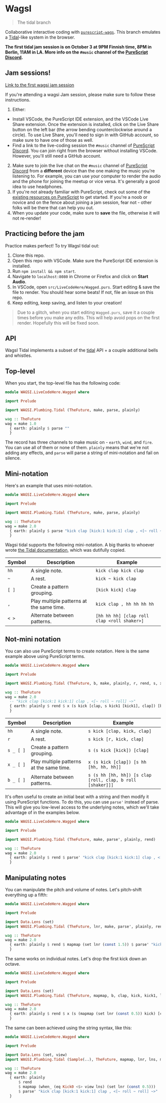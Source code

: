 # WagsI

> The tidal branch

Collaborative interactive coding with [`purescript-wags`](https://github.com/mikesol/purescript-wags). This branch emulates a [Tidal](https://tidalcycles.org/)-like system in the browser.

**The first tidal jam session is on October 3 at 9PM Finnish time, 8PM in Berlin, 11AM in LA. More info on the `#music` channel of the [PureScript Discord](https://purescript.org/chat).**

## Jam sessions!

[Link to the first wagsi jam session](https://twitter.com/stronglynormal/status/1409566300452577286)

If you're attending a wagsi Jam session, please make sure to follow these instructions.

1. Either:
  - Install VSCode, the PureScript IDE extension, and the VSCode Live Share extension. Once the extension is installed, click on the Live Share button on the left bar (the arrow bending counterclockwise around a circle). To use Live Share, you'll need to sign in with GitHub account, so make sure to have one of those as well.
  - Find a link to the live-coding session the `#music` channel of [PureScript Discord](https://purescript.org/chat). You can join right from the browser without installing VSCode. However, you'll still need a GitHub account. 
2. Make sure to join the live chat on the `#music` channel of [PureScript Discord](https://purescript.org/chat) from a **different** device than the one making the music you're listening to. For example, you can use your computer to render the audio and the phone for joining the meetup or vice versa. It's generally a good idea to use headphones.
3. If you're not already familiar with PureScript, check out some of the [existing resources on PureScript](https://leanpub.com/fp-made-easier) to get started. If you're a noob or novice and on the fence about joining a jam session, fear not - other folks will be there that can help you out.
4. When you update your code, make sure to **save** the file, otherwise it will not re-render!

## Practicing before the jam

Practice makes perfect! To try WagsI tidal out:

1. Clone this repo.
2. Open this repo with VSCode. Make sure the PureScript IDE extension is installed.
3. Run `npm install && npm start`.
4. Navigate to `localhost:8080` in Chrome or Firefox and click on **Start Audio**.
5. In VSCode, open `src/LiveCodeHere/Wagged.purs`. Start editing & save the file to render. You should hear some beats! If not, file an issue on this repo.
6. Keep editing, keep saving, and listen to your creation!

> Due to a glitch, when you start editing `Wagged.purs`, save it a couple times before you make any edits. This will help avoid pops on the first render. Hopefully this will be fixed soon.

## API

WagsI Tidal implements a subset of the [tidal](https://tidalcycles.org/) API + a couple additional bells and whistles.

## Top-level

When you start, the top-level file has the following code:

```purescript
module WAGSI.LiveCodeHere.Wagged where

import Prelude

import WAGSI.Plumbing.Tidal (TheFuture, make, parse, plainly)

wag :: TheFuture
wag = make 1.0
  { earth: plainly $ parse ""
  }
```

The record has three channels to make music on - `earth`, `wind`, and `fire`. You can use all of them or none of them. `plainly` means that we're not adding any effects, and `parse` will parse a string of mini-notation and fail on silence.

## Mini-notation

Here's an example that uses mini-notation.

```purescript
module WAGSI.LiveCodeHere.Wagged where

import Prelude

import WAGSI.Plumbing.Tidal (TheFuture, make, parse, plainly)

wag :: TheFuture
wag = make 2.0
  { earth: plainly $ parse "kick clap [kick:1 kick:1] clap , <[~ roll ~ roll] ~>"
  }
```

Wagsi tidal supports the following mini-notation. A big thanks to whoever wrote [the Tidal documentation](http://tidalcycles.org/docs/reference/mini_notation/), which was dutifully copied.

| Symbol | Description                              | Example                                     |
|--------|------------------------------------------|---------------------------------------------|
| `hh`   | A single note.                           | `kick clap kick clap`                       |
| `~`    | A rest.                                  | `kick ~ kick clap`                          |
| `[ ]`  | Create a pattern grouping.               | `[kick kick] clap`                          |
| `,`    | Play multiple patterns at the same time. | `kick clap , hh hh hh hh`                   |
| `< >`  | Alternate between patterns.              | `[hh hh hh] [clap roll clap <roll shaker>]` |

## Not-mini notation

You can also use PureScript terms to create notation. Here is the same example above using PureScript terms.

```purescript
module WAGSI.LiveCodeHere.Wagged where

import Prelude

import WAGSI.Plumbing.Tidal (TheFuture, b, make, plainly, r, rend, s, x, kick, kick1, clap, roll)

wag :: TheFuture
wag = make 2.0
  -- "kick clap [kick:1 kick:1] clap , <[~ roll ~ roll] ~>"
  { earth: plainly $ rend $ x (s kick [clap, s kick1 [kick1], clap]) [b (s r [roll, r, roll]) [r]]
  }
```

| Symbol     | Description                              | Example                                                    |
|------------|------------------------------------------|------------------------------------------------------------|
| `hh`       | A single note.                           | `s kick [clap, kick, clap]`                                |
| `r`        | A rest.                                  | `s kick [r, kick, clap]`                                   |
| `s _ [ ]`  | Create a pattern grouping.               | `s (s kick [kick]) [clap]`                                 |
| `x _ [ ]`  | Play multiple patterns at the same time. | `x (s kick [clap]) [s hh [hh, hh, hh]]`                    |
| `b _ [ ]`  | Alternate between patterns.              | `s (s hh [hh, hh]) [s clap [roll, clap, b roll [shaker]]]` |

It's often useful to create an initial beat with a string and then modify it using PureScript functions. To do this, you can use `parse'` instead of parse. This will give you low-level access to the underlying notes, which we'll take advantage of in the examples below.

```purescript
module WAGSI.LiveCodeHere.Wagged where

import Prelude

import WAGSI.Plumbing.Tidal (TheFuture, make, parse', plainly, rend)

wag :: TheFuture
wag = make 2.0
  { earth: plainly $ rend $ parse' "kick clap [kick:1 kick:1] clap , <[~ roll ~ roll] ~>"
  }
```

## Manipulating notes

You can manipulate the pitch and volume of notes. Let's pitch-shift everything up a fifth:

```purescript
module WAGSI.LiveCodeHere.Wagged where

import Prelude

import Data.Lens (set)
import WAGSI.Plumbing.Tidal (TheFuture, lnr, make, parse', plainly, rend, mapmap)

wag :: TheFuture
wag = make 2.0
  { earth: plainly $ rend $ mapmap (set lnr (const 1.5)) $ parse' "kick clap [kick:1 kick:1] clap , <[~ roll ~ roll] ~>"
  }
```

The same works on individual notes. Let's drop the first kick down an octave.

```purescript
module WAGSI.LiveCodeHere.Wagged where

import Prelude

import Data.Lens (set)
import WAGSI.Plumbing.Tidal (TheFuture, mapmap, b, clap, kick, kick1, lnr, make, plainly, r, rend, roll, s, x)

wag :: TheFuture
wag = make 2.0
  { earth: plainly $ rend $ x (s (mapmap (set lnr (const 0.5)) kick) [clap, s kick1 [kick1], clap]) [b (s r [roll, r, roll]) [r]]
  }
```

The same can been achieved using the string syntax, like this:

```purescript
module WAGSI.LiveCodeHere.Wagged where

import Prelude

import Data.Lens (set, view)
import WAGSI.Plumbing.Tidal (Sample(..), TheFuture, mapmap, lnr, lns, make, parse', plainly, rend, when_)

wag :: TheFuture
wag = make 2.0
  { earth: plainly
      $ rend
      $ mapmap (when_ (eq Kick0 <$> view lns) (set lnr (const 0.5)))
      $ parse' "kick clap [kick:1 kick:1] clap , <[~ roll ~ roll] ~>"
  }
```